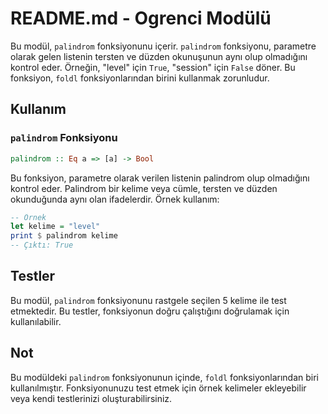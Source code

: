 # README.md - Ogrenci Modülü

Bu modül, `palindrom` fonksiyonunu içerir. `palindrom` fonksiyonu, parametre olarak gelen listenin tersten ve düzden okunuşunun aynı olup olmadığını kontrol eder. Örneğin, "level" için `True`, "session" için `False` döner. Bu fonksiyon, `foldl` fonksiyonlarından birini kullanmak zorunludur.

## Kullanım

### `palindrom` Fonksiyonu

```haskell
palindrom :: Eq a => [a] -> Bool
```

Bu fonksiyon, parametre olarak verilen listenin palindrom olup olmadığını kontrol eder. Palindrom bir kelime veya cümle, tersten ve düzden okunduğunda aynı olan ifadelerdir. Örnek kullanım:

```haskell
-- Örnek
let kelime = "level"
print $ palindrom kelime
-- Çıktı: True
```

## Testler

Bu modül, `palindrom` fonksiyonunu rastgele seçilen 5 kelime ile test etmektedir. Bu testler, fonksiyonun doğru çalıştığını doğrulamak için kullanılabilir.

## Not

Bu modüldeki `palindrom` fonksiyonunun içinde, `foldl` fonksiyonlarından biri kullanılmıştır. Fonksiyonunuzu test etmek için örnek kelimeler ekleyebilir veya kendi testlerinizi oluşturabilirsiniz.

